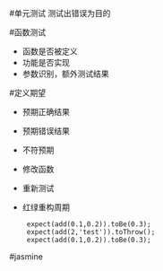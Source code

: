 #单元测试
测试出错误为目的

#函数测试

 - 函数是否被定义
 - 功能是否实现
 - 参数识别，额外测试结果

#定义期望

 - 预期正确结果
 - 预期错误结果
 - 不符预期
 - 修改函数
 - 重新测试
 - 红绿重构周期

		expect(add(0.1,0.2)).toBe(0.3);
		expect(add(2,'test')).toThrow();
		expect(add(0.1,0.2)).toBe(0.3);

#jasmine
